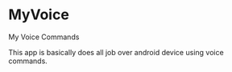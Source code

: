 # MyVoice
My Voice Commands

This app is basically does all job over android device using voice commands.

